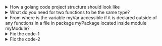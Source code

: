 <details>
<summary>How a golang code project structure should look like</summary>

## How a golang code project structure should look like

In Go, the recommended location for your Go source code is within the Go workspace. The Go workspace typically has the following directory structure:

```lua
GOPATH/
|-- bin/
|-- pkg/
|-- src/
    |-- github.com/
        |-- yourusername/
            |-- yourproject/
                |-- main.go
```
Here:

- GOPATH is an environment variable that points to the root of your workspace.
- bin/ contains the executable binaries.
- pkg/ contains package objects.
- src/ contains your source code.

Each project you work on should have its own folder under src/. In the example above, yourusername represents your GitHub username, and yourproject is the name of your Go project.

However, starting from Go 1.11, you have the option to work outside the traditional workspace by using Go modules. With Go modules, you can place your code in any directory, and Go will manage dependencies for you.

Here is an example of a project structure using Go modules:

```lua
myproject/
|-- go.mod
|-- go.sum
|-- main.go
|-- greetings/
    |-- greetings.go
```

In this structure:

- go.mod and go.sum are files created and managed by Go modules.
- main.go is your main program.
- greetings/ is a package that you might create.

To create a Go module, you can run the following command inside your project directory:

```bash
go mod init myproject
```

This will initialize a Go module for your project.

Remember, Go is flexible, and you have the freedom to organize your code the way that makes sense for your project. The Go module approach provides more flexibility in terms of project organization and dependency management.

### How can you tell Go to import a package from a different location?

In Go, you can use the import statement to import packages from different locations. By default, Go imports packages from the Go module specified in the go.mod file or from the standard library. However, you can specify a different import path for a package if it is hosted in a different location (e.g., a different repository or a custom server).

To import a package from a different location, you need to provide the full import path in your source code. The import path is a unique identifier for a package that includes the module name and the path within the module where the package is located.

Here's the general syntax:

```go
import "module/path/package"
``
Here's an example:

```go
// Importing a package from a different location
import "github.com/example/mylibrary/mypackage"
```
In this example, github.com/example/mylibrary is the module path, and mypackage is the path within the module where the package is located.

If the package is not part of a Go module, you can use the full URL of the repository:

```go
// Importing a package from a GitHub repository
import "github.com/example/mylibrary/mypackage"
```
</details>


<details>
    <summary>What do you need for two functions to be the same type?</summary>
    
In Go, for two functions to be considered the same type, they must have the same parameter types, the same return types, and the same names for corresponding parameters (if named parameters are used). The function signatures, which include the parameter and return types, need to match exactly.

Here's an example:
```golang
package main

import "fmt"

// Function1 has the same type as Function2
func Function1(a int, b string) {
    fmt.Println("Function1:", a, b)
}

func Function2(x int, y string) {
    fmt.Println("Function2:", x, y)
}

func main() {
    // Both function variables have the same type
    var f1 func(int, string) = Function1
    var f2 func(int, string) = Function2

    f1(42, "hello")
    f2(42, "world")
}
```
</details>

<details>
    <summary>From where is the variable myVar accessible if it is declared outside of any functions in a file in package myPackage located inside module myModule?</summary>
    
In Go, when a variable is declared outside of any functions within a file in a package, it becomes a package-level variable. The accessibility of a package-level variable depends on its identifier's casing (uppercase or lowercase).

## Here are the rules:

### Uppercase (exported) identifier:

If the variable name starts with an uppercase letter (e.g., MyVar), it is considered an exported identifier and is accessible from outside the package.
```go
// mypackage/mypackage.go
package mypackage

var MyVar int = 42
```

```go
// main.go
package main

import "mypackage"

func main() {
    value := mypackage.MyVar
    // You can access MyVar from outside the package because it is uppercase
    println(value)
}
```

### Lowercase identifier:

If the variable name starts with a lowercase letter (e.g., myVar), it is considered unexported and is only accessible within the same package.

```go
// mypackage/mypackage.go
package mypackage

var myVar int = 42
```

```go
// main.go
package main

import "mypackage"

func main() {
    // This would result in a compilation error
    value := mypackage.myVar
    println(value)
}
```
So, the accessibility of MyVar or myVar depends on whether the first letter of the identifier is uppercase (exported) or lowercase (unexported) and whether it is being accessed from within or outside the package.
</details>


<details>
    <summary> Fix the code-1 </summary>
    
```go
type Point struct {
  x int
  y int
}
 
func main() {
  data := []byte(`{"x":1, "y": 2}`)
  var p Point
  if err := json.Unmarshal(data, &p); err != nil {
    fmt.Println("error: ", err)
  } else {
    fmt.Println(p)
  }
}

This code printed {0, 0}. How can you fix it?
```

The issue with the provided code is related to the visibility of the fields in the Point struct. In Go, fields with a lowercase initial letter (e.g., x and y) are unexported and not accessible outside the package where the struct is defined.

```go
package main

import (
	"encoding/json"
	"fmt"
)

type Point struct {
	X int `json:"x"`
	Y int `json:"y"`
}

func main() {
	data := []byte(`{"x":1, "y": 2}`)
	var p Point

	if err := json.Unmarshal(data, &p); err != nil {
		fmt.Println("error:", err)
	} else {
		fmt.Println(p)
	}
}
```
    
</details>

<details>
	<summary>Fix the code-2</summary>
	What will be printed in this code?

```go
var stocks map[string]float64 // stock -> price
price := stocks["MSFT"]
fmt.Printf("%f\n", price)
```
       
The provided code will result in a runtime panic. This is because the stocks map is declared but not initialized before attempting to access the value associated with the key "MSFT".

In Go, a map is a reference type, and it must be initialized before use. The zero value of a map is nil, and attempting to access a key in a nil map results in a runtime panic.

To fix this issue, you need to initialize the stocks map before attempting to access its values. Here's an example:

```go
package main

import "fmt"

func main() {
    var stocks map[string]float64 // stock -> price

    // Initialize the map before using it
    stocks = make(map[string]float64)

    // Accessing the value for the key "MSFT"
    price := stocks["MSFT"]
    fmt.Printf("%f\n", price)
}
```


</details>




